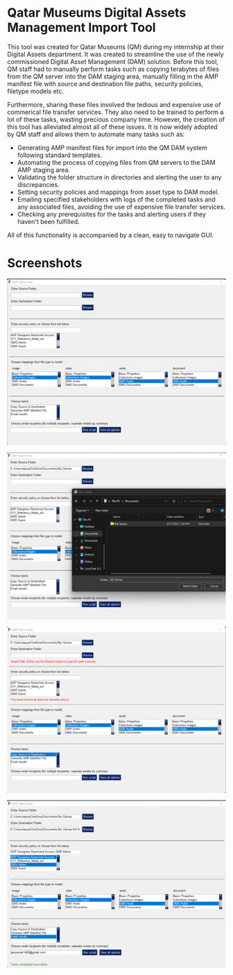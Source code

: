 # Qatar Museums Digital Assets Management Import Tool

This tool was created for Qatar Museums (QM) during my internship at their Digital Assets department. It was created to streamline the use of the newly commissioned Digital Asset Management (DAM) solution. Before this tool, QM staff had to manually perform tasks such as copying terabytes of files from the QM server into the DAM staging area, manually filling in the AMP manifest file with source and destination file paths, security policies, filetype models etc. 

Furthermore, sharing these files involved the tedious and expensive use of commerical file transfer services. They also need to be trained to perform a lot of these tasks, wasting precious company time. However, the creation of this tool has alleviated almost all of these issues. It is now widely adopted by QM staff and allows them to automate many tasks such as:

- Generating AMP manifest files for import into the QM DAM system following standard templates.
- Automating the process of copying files from QM servers to the DAM AMP staging area.
- Validating the folder structure in directories and alerting the user to any discrepancies.
- Setting security policies and mappings from asset type to DAM model. 
- Emailing specified stakeholders with logs of the completed tasks and any associated files, avoiding the use of expensive file transfer services.
- Checking any prerequisites for the tasks and alerting users if they haven't been fulfilled.

All of this functionality is accompanied by a clean, easy to navigate GUI.   

# Screenshots
<img src="https://github.com/Aaryaman-1409/Qatar-Museums-Digital-Assets-Management/blob/033d51e39b209264190432ab32bdaefa6195c833/screenshots/screenshot1.png" width=600></img>

<img src="https://github.com/Aaryaman-1409/Qatar-Museums-Digital-Assets-Management/blob/f15092f98f921cbe866c0be883f368126407a5ad/screenshots/screenshot2.png" width=600></img>

<img src="https://github.com/Aaryaman-1409/Qatar-Museums-Digital-Assets-Management/blob/42e99709800450e0ac1040185e8a3eb19fd39538/screenshots/screenshot3.png" width=600></img>

<img src="https://github.com/Aaryaman-1409/Qatar-Museums-Digital-Assets-Management/blob/42e99709800450e0ac1040185e8a3eb19fd39538/screenshots/screenshot4.png" width=600></img>
